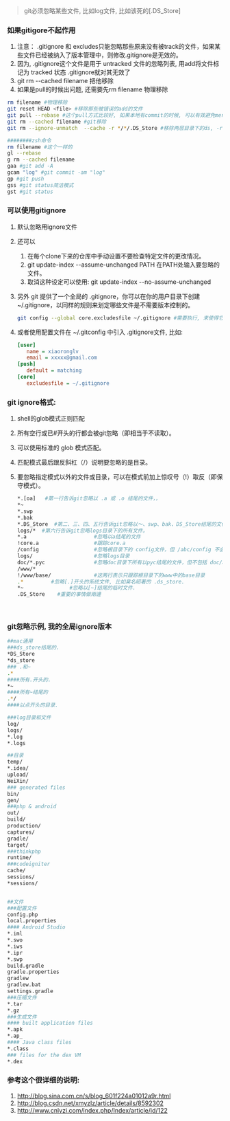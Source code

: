 > git必须忽略某些文件, 比如log文件, 比如该死的[.DS_Store]

### 如果gitigore不起作用

1. 注意： .gitignore 和 excludes只能忽略那些原来没有被track的文件，如果某些文件已经被纳入了版本管理中，则修改.gitignore是无效的。
2. 因为, .gitignore这个文件是用于 untracked 文件的忽略列表,  用add将文件标记为 tracked 状态 .gitignore就对其无效了
3. git rm --cached filename  把他移除
4. 如果是pull的时候出问题, 还需要先rm filename 物理移除

```sh
rm filename #物理移除
git reset HEAD <file> #移除那些被错误的add的文件
git pull --rebase #这个pull方式比较好, 如果本地有commit的时候, 可以有效避免merge.
git rm --cached filename #git移除
git rm --ignore-unmatch  --cache -r */*/.DS_Store #移除两层目录下的ds, -r循环移除, --ignore-unmatch忽略不匹配的情况.

########zsh命令
rm filename #这个一样的
gl --rebase
g rm --cached filename
gaa #git add -A
gcam "log" #git commit -am "log" 
gp #git push
gss #git status简洁模式
gst #git status
```

### 可以使用gitignore

1. 默认忽略用ignore文件

2. 还可以
   1. 在每个clone下来的仓库中手动设置不要检查特定文件的更改情况。
   2. git update-index --assume-unchanged PATH    在PATH处输入要忽略的文件。
   3. 取消这种设定可以使用:  git update-index --no-assume-unchanged

3. 另外 git 提供了一个全局的 .gitignore，你可以在你的用户目录下创建 ~/.gitignore，以同样的规则来划定哪些文件是不需要版本控制的。

   ```sh
   git config --global core.excludesfile ~/.gitignore #需要执行, 来使得它生效
   ```

4. 或者使用配置文件在 ~/.gitconfig 中引入 .gitignore文件, 比如:

   ```ini
   [user]
      name = xiaoronglv
      email = xxxxx@gmail.com
   [push]
      default = matching
   [core]
      excludesfile = ~/.gitignore
   ```

### git ignore格式:

1. shell的glob模式正则匹配

2. 所有空行或已#开头的行都会被git忽略（即相当于不读取）。

3. 可以使用标准的 glob 模式匹配。

4. 匹配模式最后跟反斜杠（/）说明要忽略的是目录。

5. 要忽略指定模式以外的文件或目录，可以在模式前加上惊叹号（!）取反（即保守模式）。

   ```sh
   *.[oa]   #第一行告诉git忽略以 .a 或 .o 结尾的文件，， 
   *~  
   *.swp
   *.bak
   *.DS_Store  #第二、三、四、五行告诉git忽略以～、swp、bak、DS_Store结尾的文件
   logs/*  #第六行告诉git忽略logs目录下的所有文件。
   *.a                      #忽略以a结尾的文件
   !core.a                  #跟踪core.a
   /config                  #忽略根目录下的 config文件，但 /abc/config 不会被忽略
   logs/                    #忽略logs目录
   doc/*.pyc                #忽略doc目录下所有以pyc结尾的文件，但不包括 doc/abc/*.pyc
   /www/*
   !/www/base/              #这两行表示只跟踪根目录下的www中的base目录
   .*         #忽略[.]开头的系统文件, 比如臭名昭著的 .ds_store.
   *~				#忽略以[~]结尾的临时文件.
   .DS_Store    #重要的事情做兩邊
   ```

   ​

### git忽略示例, 我的全局ignore版本

```sh
##mac通用
###ds_store结尾的.
*DS_Store
*ds_store
### .和~
.*  
####所有.开头的.
*~  
####所有~结尾的
.*/  
####以点开头的目录.

###log目录和文件
log/
logs/
*.log
*.logs

##目录
temp/
*.idea/
upload/
WeiXin/
### generated files
bin/
gen/
###php & android
out/
build/
production/
captures/
gradle/
target/
###thinkphp
runtime/
###codeigniter
cache/
sessions/
*sessions/


##文件
###配置文件
config.php
local.properties
#### Android Studio
*.iml
*.swo
*.iws
*.ipr
*.swp
build.gradle
gradle.properties
gradlew
gradlew.bat
settings.gradle
###压缩文件
*.tar
*.gz
###生成文件
#### built application files
*.apk
*.ap_
#### Java class files
*.class
### files for the dex VM
*.dex
```

### 参考这个很详细的说明: 

1. http://blog.sina.com.cn/s/blog_601f224a01012a9r.html
2. http://blog.csdn.net/xmyzlz/article/details/8592302
3. http://www.cnlvzi.com/index.php/Index/article/id/122